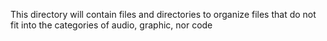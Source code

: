 This directory will contain files and directories to organize files that do not fit into the categories of audio, graphic, nor code
